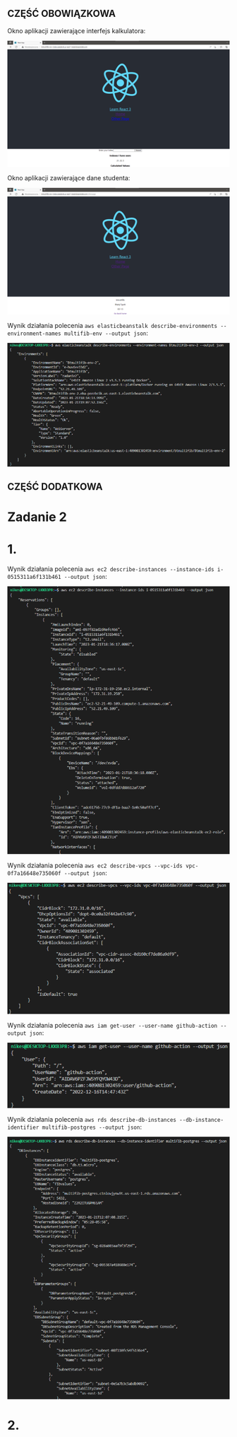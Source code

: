 ## CZĘŚĆ OBOWIĄZKOWA

Okno aplikacji zawierające interfejs kalkulatora:

![Obowiazkowa_1.png](https://github.com/TheNikesz/fibonacci-full-stack/blob/main/Screens/Obowiazkowa_1.png)

Okno aplikacji zawierające dane studenta:

![Obowiazkowa_2.png](https://github.com/TheNikesz/fibonacci-full-stack/blob/main/Screens/Obowiazkowa_2.png)

Wynik działania polecenia ```aws elasticbeanstalk describe-environments --environment-names multifib-env --output json```:

![Obowiazkowa_3.png](https://github.com/TheNikesz/fibonacci-full-stack/blob/main/Screens/Obowiazkowa_3.png)

## CZĘŚĆ DODATKOWA

# Zadanie 2

# 1.

Wynik działania polecenia ```aws ec2 describe-instances --instance-ids i-0515311a6f131b461 --output json```:

![Dodatkowa_2_1.png](https://github.com/TheNikesz/fibonacci-full-stack/blob/main/Screens/Dodatkowa_2_1.png)

Wynik działania polecenia ```aws ec2 describe-vpcs --vpc-ids vpc-0f7a16648e735060f --output json```:

![Dodatkowa_2_2.png](https://github.com/TheNikesz/fibonacci-full-stack/blob/main/Screens/Dodatkowa_2_2.png)

Wynik działania polecenia ```aws iam get-user --user-name github-action --output json```:

![Dodatkowa_2_3.png](https://github.com/TheNikesz/fibonacci-full-stack/blob/main/Screens/Dodatkowa_2_3.png)

Wynik działania polecenia ```aws rds describe-db-instances --db-instance-identifier multifib-postgres --output json```:

![Dodatkowa_2_4.png](https://github.com/TheNikesz/fibonacci-full-stack/blob/main/Screens/Dodatkowa_2_4.png)

# 2.

